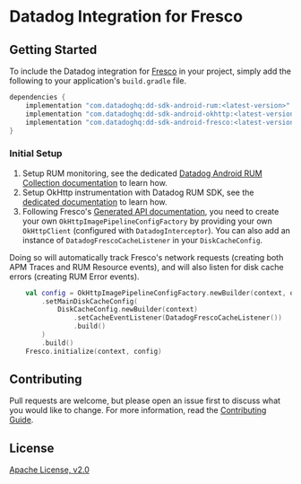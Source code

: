 # Datadog Integration for Fresco

## Getting Started 

To include the Datadog integration for [Fresco][1] in your project, simply add the
following to your application's `build.gradle` file.

```groovy
dependencies {
    implementation "com.datadoghq:dd-sdk-android-rum:<latest-version>"
    implementation "com.datadoghq:dd-sdk-android-okhttp:<latest-version>"
    implementation "com.datadoghq:dd-sdk-android-fresco:<latest-version>"
}
```

### Initial Setup

1. Setup RUM monitoring, see the dedicated [Datadog Android RUM Collection documentation][2] to learn how.
2. Setup OkHttp instrumentation with Datadog RUM SDK, see the [dedicated documentation][3] to learn how.
3. Following Fresco's [Generated API documentation][4], you need to create your own `OkHttpImagePipelineConfigFactory` by providing your own `OkHttpClient` (configured with `DatadogInterceptor`). You can also add an instance of `DatadogFrescoCacheListener` in your `DiskCacheConfig`.

Doing so will automatically track Fresco's network requests (creating both APM Traces and RUM Resource events), and will also listen for disk cache errors (creating RUM Error events).

```kotlin
    val config = OkHttpImagePipelineConfigFactory.newBuilder(context, okHttpClient)
        .setMainDiskCacheConfig(
            DiskCacheConfig.newBuilder(context)
                .setCacheEventListener(DatadogFrescoCacheListener())
                .build()
        )
        .build()
    Fresco.initialize(context, config)
```


## Contributing

Pull requests are welcome, but please open an issue first to discuss what you
would like to change. For more information, read the 
[Contributing Guide](../../CONTRIBUTING.md).

## License

[Apache License, v2.0](../../LICENSE)

[1]: https://github.com/facebook/fresco
[2]: https://docs.datadoghq.com/real_user_monitoring/android/?tab=kotlin
[3]: https://docs.datadoghq.com/real_user_monitoring/android/advanced_configuration/?tab=kotlin#automatically-track-network-requests
[4]: https://frescolib.org/docs/index.html
